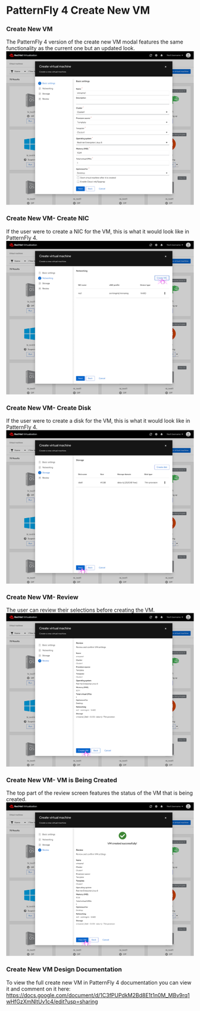 # PatternFly 4 Create New VM

### Create New VM
The PatternFly 4 version of the create new VM modal features the same functionality as the current one but an updated look. 
![homepagepf4-1](img/create-new-vm-pf4-1.png)

### Create New VM- Create NIC
If the user were to create a NIC for the VM, this is what it would look like in PatternFly 4. 
![homepagepf4-2](img/create-new-vm-pf4-2.png)

### Create New VM- Create Disk
If the user were to create a disk for the VM, this is what it would look like in PatternFly 4.
![homepagepf4-3](img/create-new-vm-pf4-3.png)

### Create New VM- Review
The user can review their selections before creating the VM.
![homepagepf4-2](img/create-new-vm-pf4-4.png)

### Create New VM- VM is Being Created
The top part of the review screen features the status of the VM that is being created.  
![homepagepf4-3](img/create-new-vm-pf4-5.png)

### Create New VM Design Documentation
To view the full create new VM in PatternFly 4 documentation you can view it and comment on it here: https://docs.google.com/document/d/1C3fPUPdkM2Bd8E1t1n0M_MBv9rq1wHfGzXmNltUv1c4/edit?usp=sharing

